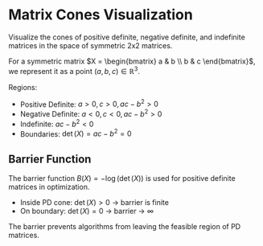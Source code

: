 # Matrix Cones Visualization

Visualize the cones of positive definite, negative definite, and indefinite matrices in the space of symmetric 2x2 matrices.

For a symmetric matrix $X = \begin{bmatrix} a & b \\ b & c \end{bmatrix}$, we represent it as a point $(a, b, c) \in \mathbb{R}^3$.

Regions:
- Positive Definite: $a > 0, c > 0, ac - b^2 > 0$
- Negative Definite: $a < 0, c < 0, ac - b^2 > 0$
- Indefinite: $ac - b^2 < 0$
- Boundaries: $\det(X) = ac - b^2 = 0$

## Barrier Function

The barrier function $B(X) = -\log(\det(X))$ is used for positive definite matrices in optimization.

- Inside PD cone: $\det(X) > 0$ → barrier is finite
- On boundary: $\det(X) = 0$ → barrier → ∞

The barrier prevents algorithms from leaving the feasible region of PD matrices.

